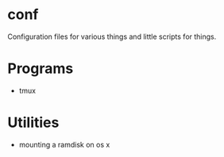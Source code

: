# conf
Configuration files for various things and little scripts for things.


# Programs

  - tmux

# Utilities

  - mounting a ramdisk on os x
